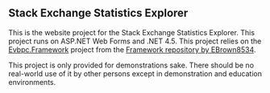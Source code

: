 Stack Exchange Statistics Explorer
---

This is the website project for the Stack Exchange Statistics Explorer. This project runs on ASP.NET Web Forms and .NET 4.5. This project relies on the [Evbpc.Framework](https://github.com/EBrown8534/Framework/Evbpc.Framework) project from the [Framework repository by EBrown8534](https://github.com/EBrown8534/Framework).

This project is only provided for demonstrations sake. There should be no real-world use of it by other persons except in demonstration and education environments.